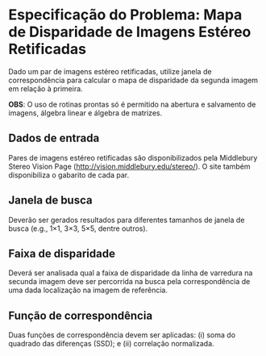 # Especificação do Problema: Mapa de Disparidade de Imagens Estéreo Retificadas

Dado um par de imagens estéreo retificadas, utilize janela de correspondência para calcular o mapa de disparidade da segunda imagem em relação à primeira.

**OBS**: O uso de rotinas prontas só é permitido na abertura e salvamento de imagens, álgebra linear e álgebra de matrizes.

## Dados de entrada

Pares de imagens estéreo retificadas são disponibilizados pela Middlebury Stereo Vision Page (http://vision.middlebury.edu/stereo/). O site também disponibiliza o gabarito de cada par.

## Janela de busca

Deverão ser gerados resultados para diferentes tamanhos de janela de busca (e.g., 1×1, 3×3, 5×5, dentre outros).

## Faixa de disparidade

Deverá ser analisada qual a faixa de disparidade da linha de varredura na secunda imagem deve ser percorrida na busca pela correspondência de uma dada localização na imagem de referência.

## Função de correspondência

Duas funções de correspondência devem ser aplicadas: (i) soma do quadrado das diferenças (SSD); e (ii) correlação normalizada.
